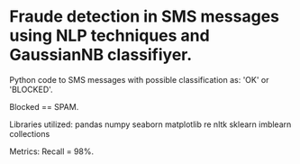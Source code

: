 # Fraude detection in SMS messages using NLP techniques and GaussianNB classifiyer.

Python code to SMS messages with possible classification as: 'OK' or 'BLOCKED'.

Blocked == SPAM.

Libraries utilized:
pandas
numpy
seaborn
matplotlib
re
nltk
sklearn
imblearn
collections

Metrics: Recall = 98%.
